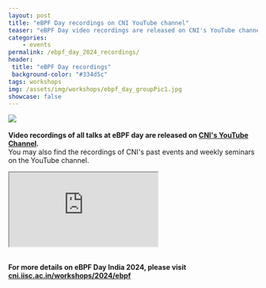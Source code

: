 ```yaml
---
layout: post
title: "eBPF Day recordings on CNI YouTube channel"
teaser: "eBPF Day video recordings are released on CNI's YouTube channel"
categories:
    - events
permalink: /ebpf_day_2024_recordings/
header:
 title: "eBPF Day recordings"
 background-color: "#334d5c"
tags: workshops
img: /assets/img/workshops/ebpf_day_groupPic1.jpg
showcase: false
---
```


<a href="/workshops/2024/ebpf"><img src="{{ site.url }}{{ site.baseurl }}/assets/img/workshops/ebpf_day_groupPic1.jpg" class="img-fluid"></a>
<br><br>
**Video recordings of all talks at eBPF day are released on [CNI's YouTube Channel](https://www.youtube.com/@centrefornetworkedintellig5324).**
<br>
You may also find the recordings of CNI's past events and weekly seminars on the YouTube channel.
<br>
<div class="ratio ratio-16x9">
    <iframe src="https://www.youtube.com/embed/videoseries?si=aHMnLcL5CohNuPjx&amp;list=PLNN9TCnjABcb_o82VmAMRnj4etWnHzUiZ" 
            title="YouTube video player" 
            allowfullscreen>
    </iframe>
</div>

<br>

**For more details on eBPF Day India 2024, please visit [cni.iisc.ac.in/workshops/2024/ebpf](https://cni.iisc.ac.in/workshops/2024/ebpf)**

